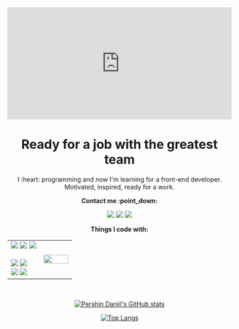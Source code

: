 <div style="width:100%;height:0;padding-bottom:50%;position:relative;"><iframe src="https://giphy.com/embed/Nx0rz3jtxtEre" width="100%" height="100%" style="position:absolute" frameBorder="0" class="giphy-embed" allowFullScreen></iframe></div>

<h1 align="center">Ready for a job with the greatest team</h1>
<p align="center">I :heart: programming and now I'm learning for a front-end developer.</br>Motivated, inspired, ready for a work.<p>
<p align='center'><b>Contact me :point_down:</b></p>
<p align='center'>
<a href="https://vk.com/pppershin"><img src="https://img.shields.io/badge/VK--red?style=social&logo=vk"></a>
<a href="https://t.me/pppershin"><img src="https://img.shields.io/badge/telegram--red?style=social&logo=telegram"></a>
<a href="mailto:pershin.daniil.e@gmail.com"><img src="https://img.shields.io/badge/Gmail--red?style=social&logo=gmail"></a>
<!-- <a href=""><img src="https://img.shields.io/badge/blog--red?style=social"></a>
</p> -->
<p align="center"><b>Things I code with:</b></p>
<table align="center">
  <td width=50%>
    <img src="https://img.shields.io/badge/-JavaScript-f7df1e?style=&logo=javascript&logoColor=grey" />
    <img src="https://img.shields.io/badge/-html-f06529?style=&logo=html5&logoColor=white" />
    <img src="https://img.shields.io/badge/-css-2965f1?style=&logo=css3&logoColor=white" /> </br></br>
    <img src="https://img.shields.io/badge/-Ubuntu-dd4814?style=&logo=Ubuntu&logoColor=white" />
    <img src="https://img.shields.io/badge/-GitHub-171515?style=&logo=GitHub&logoColor=white" /> </br>
    <img src="https://img.shields.io/badge/-VScode-0078d7?style=&logo=visual-studio-code&logoColor=white" />
    <img src="https://img.shields.io/badge/-Neovim-69A33E?style=&logo=neovim&logoColor=white" />
  </td>
  <td width=50%>
    <img align="right" width=100% src="https://media.giphy.com/media/l0He4nkyI5cMhXzvW/giphy.gif">
  </td>
</table>
</br>
<div align="center">

[![Pershin Daniil's GitHub stats](https://github-readme-stats.vercel.app/api?username=pppershin&show_icons=true&theme=dracula&hide_border=true)](https://github.com/pppershin/)

[![Top Langs](https://github-readme-stats.vercel.app/api/top-langs/?username=pppershin&theme=dracula&hide_border=true&layout=compact)](https://github.com/pppershin)

</div>
